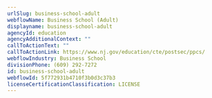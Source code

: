 ```yaml
---
urlSlug: business-school-adult
webflowName: Business School (Adult)
displayname: business-school-adult
agencyId: education
agencyAdditionalContext: ""
callToActionText: ""
callToActionLink: https://www.nj.gov/education/cte/postsec/ppcs/
webflowIndustry: Business School
divisionPhone: (609) 292-7272
id: business-school-adult
webflowId: 5f772931b4710f3b0d3c37b3
licenseCertificationClassification: LICENSE
---
```

